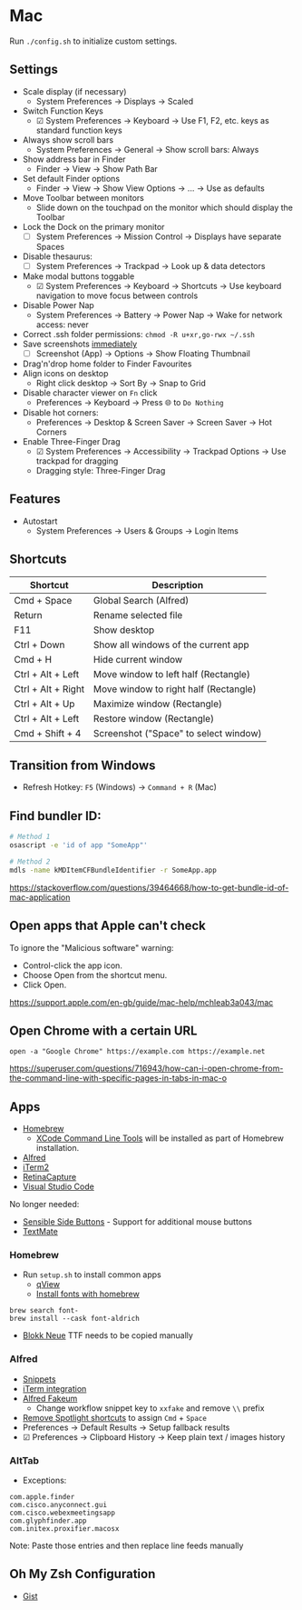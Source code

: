 # Mac

Run `./config.sh` to initialize custom settings.

## Settings

- Scale display (if necessary)
  - System Preferences → Displays → Scaled
- Switch Function Keys
  - ☑ System Preferences → Keyboard → Use F1, F2, etc. keys as standard function keys
- Always show scroll bars
  - System Preferences → General → Show scroll bars: Always
- Show address bar in Finder
  - Finder → View → Show Path Bar
- Set default Finder options
  - Finder → View → Show View Options → ... → Use as defaults
- Move Toolbar between monitors
  - Slide down on the touchpad on the monitor which should display the Toolbar
- Lock the Dock on the primary monitor
  - ☐ System Preferences → Mission Control → Displays have separate Spaces
- Disable thesaurus:
  - ☐ System Preferences → Trackpad → Look up & data detectors
- Make modal buttons toggable
  - ☑ System Preferences → Keyboard → Shortcuts → Use keyboard navigation to move focus between controls
- Disable Power Nap
  - System Preferences → Battery → Power Nap → Wake for network access: never
- Correct .ssh folder permissions: `chmod -R u+xr,go-rwx ~/.ssh`
- Save screenshots [immediately](https://osxdaily.com/2019/08/02/disable-screenshot-thumbnail-preview-mac/)
  - ☐ Screenshot (App) → Options → Show Floating Thumbnail
- Drag'n'drop home folder to Finder Favourites
- Align icons on desktop
  - Right click desktop → Sort By → Snap to Grid
- Disable character viewer on `Fn` click
  - Preferences → Keyboard → Press 🌐 to `Do Nothing`
- Disable hot corners:
  - Preferences → Desktop & Screen Saver → Screen Saver → Hot Corners
- Enable Three-Finger Drag
  - ☑ System Preferences → Accessibility → Trackpad Options → Use trackpad for dragging
  - Dragging style: Three-Finger Drag

## Features

- Autostart
  - System Preferences → Users & Groups → Login Items

## Shortcuts

| Shortcut           | Description                           |
| ------------------ | ------------------------------------- |
| Cmd + Space        | Global Search (Alfred)                |
| Return             | Rename selected file                  |
| F11                | Show desktop                          |
| Ctrl + Down        | Show all windows of the current app   |
| Cmd + H            | Hide current window                   |
| Ctrl + Alt + Left  | Move window to left half (Rectangle)  |
| Ctrl + Alt + Right | Move window to right half (Rectangle) |
| Ctrl + Alt + Up    | Maximize window (Rectangle)           |
| Ctrl + Alt + Left  | Restore window (Rectangle)            |
| Cmd + Shift + 4    | Screenshot ("Space" to select window) |

## Transition from Windows

- Refresh Hotkey: `F5` (Windows) → `Command + R` (Mac)

## Find bundler ID:

```bash
# Method 1
osascript -e 'id of app "SomeApp"'

# Method 2
mdls -name kMDItemCFBundleIdentifier -r SomeApp.app
```

https://stackoverflow.com/questions/39464668/how-to-get-bundle-id-of-mac-application

## Open apps that Apple can't check

To ignore the "Malicious software" warning:

- Control-click the app icon.
- Choose Open from the shortcut menu.
- Click Open.

https://support.apple.com/en-gb/guide/mac-help/mchleab3a043/mac

## Open Chrome with a certain URL

```
open -a "Google Chrome" https://example.com https://example.net
```

https://superuser.com/questions/716943/how-can-i-open-chrome-from-the-command-line-with-specific-pages-in-tabs-in-mac-o


## Apps

- [Homebrew](https://brew.sh/)
  - [XCode Command Line Tools](https://mac.install.guide/commandlinetools/index.html) will be installed as part of Homebrew installation.
- [Alfred](https://www.alfredapp.com/)
- [iTerm2](https://www.iterm2.com/downloads.html)
- [RetinaCapture](https://www.retinacapture.com/)
- [Visual Studio Code](https://code.visualstudio.com/Download)

No longer needed:

- [Sensible Side Buttons](https://sensible-side-buttons.archagon.net/) - Support for additional mouse buttons
- [TextMate](https://macromates.com/)

### Homebrew

- Run `setup.sh` to install common apps
  - [qView](https://interversehq.com/qview/)
  - [Install fonts with homebrew](https://changelog.com/posts/you-can-install-fonts-with-homebrew)

```
brew search font-
brew install --cask font-aldrich
```

- [Blokk Neue](https://github.com/los-gordos/BLOKK) TTF needs to be copied manually

### Alfred

- [Snippets](../cheat-sheets/snippets.md)
- [iTerm integration](https://github.com/vitorgalvao/custom-alfred-iterm-scripts)
- [Alfred Fakeum](https://github.com/deanishe/alfred-fakeum)
  - Change workflow snippet key to `xxfake` and remove `\\` prefix
- [Remove Spotlight shortcuts](https://www.alfredapp.com/help/troubleshooting/cmd-space/) to assign `Cmd` + `Space`
- Preferences → Default Results → Setup fallback results
- ☑ Preferences → Clipboard History → Keep plain text / images history

### AltTab

- Exceptions:

```
com.apple.finder
com.cisco.anyconnect.gui
com.cisco.webexmeetingsapp
com.glyphfinder.app
com.initex.proxifier.macosx
```

Note: Paste those entries and then replace line feeds manually

## Oh My Zsh Configuration

- [Gist](https://gist.github.com/kevin-smets/8568070)
